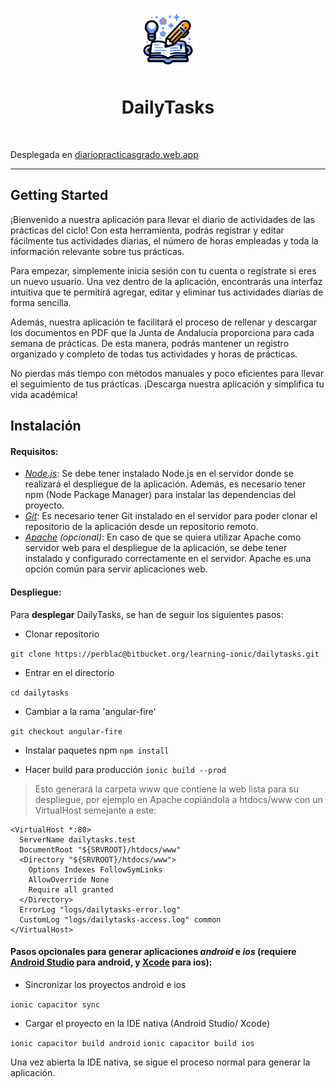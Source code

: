 <p align="center">
    <a href="https://bitbucket.org/learning-ionic/dailytasks/src/angular-fire/" target="_blank">
        <img src="src/assets/icon/logo.svg" alt="logo DailyTasks" height="100px"/>
    </a>
    <h1 align="center">DailyTasks</h1>
    <br>
</p>

Desplegada en [diariopracticasgrado.web.app](https://diariopracticasgrado.web.app)
***
## Getting Started
¡Bienvenido a nuestra aplicación para llevar el diario de actividades de las prácticas del ciclo! Con esta herramienta, podrás registrar y editar fácilmente tus actividades diarias, el número de horas empleadas y toda la información relevante sobre tus prácticas.

Para empezar, simplemente inicia sesión con tu cuenta o regístrate si eres un nuevo usuario. Una vez dentro de la aplicación, encontrarás una interfaz intuitiva que te permitirá agregar, editar y eliminar tus actividades diarias de forma sencilla.

Además, nuestra aplicación te facilitará el proceso de rellenar y descargar los documentos en PDF que la Junta de Andalucía proporciona para cada semana de prácticas. De esta manera, podrás mantener un registro organizado y completo de todas tus actividades y horas de prácticas.

No pierdas más tiempo con métodos manuales y poco eficientes para llevar el seguimiento de tus prácticas. ¡Descarga nuestra aplicación y simplifica tu vida académica!

## Instalación
#### Requisitos:
- [_Node.js_](https://nodejs.org): Se debe tener instalado Node.js en el servidor donde se realizará el despliegue de la aplicación. Además, es necesario tener npm (Node Package Manager) para instalar las dependencias del proyecto.
- [_Git_](https://git-scm.com/): Es necesario tener Git instalado en el servidor para poder clonar el repositorio de la aplicación desde un repositorio remoto.
- [_Apache_](https://httpd.apache.org/download.cgi) _(opcional)_: En caso de que se quiera utilizar Apache como servidor web para el despliegue de la aplicación, se debe tener instalado y configurado correctamente en el servidor. Apache es una opción común para servir aplicaciones web.

#### Despliegue:
Para **desplegar** DailyTasks, se han de seguir los siguientes pasos:
- Clonar repositorio

`git clone https://perblac@bitbucket.org/learning-ionic/dailytasks.git`
- Entrar en el directorio

`cd dailytasks`
- Cambiar a la rama 'angular-fire'

`git checkout angular-fire`

- Instalar paquetes npm
`npm install`

- Hacer build para producción
`ionic build --prod`

> Esto generará la carpeta www que contiene la web lista para su despliegue, por ejemplo en Apache copiándola a htdocs/www con un VirtualHost semejante a este:

```
<VirtualHost *:80>
  ServerName dailytasks.test
  DocumentRoot "${SRVROOT}/htdocs/www"   
  <Directory "${SRVROOT}/htdocs/www">
    Options Indexes FollowSymLinks
    AllowOverride None
    Require all granted
  </Directory>
  ErrorLog "logs/dailytasks-error.log"
  CustomLog "logs/dailytasks-access.log" common
</VirtualHost>
```

#### Pasos opcionales para generar aplicaciones *android* e *ios* (requiere [Android Studio](https://developer.android.com/studio) para android, y [Xcode](https://developer.apple.com/xcode/) para ios):

- Sincronizar los proyectos android e ios

`ionic capacitor sync`
- Cargar el proyecto en la IDE nativa (Android Studio/ Xcode)

`ionic capacitor build android`
`ionic capacitor build ios`

Una vez abierta la IDE nativa, se sigue el proceso normal para generar la aplicación.
